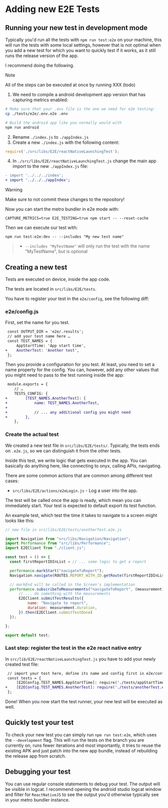 # Adding new E2E Tests

## Running your new test in development mode

Typically you'd run all the tests with `npm run test:e2e` on your machine,
this will run the tests with some local settings, however that is not
optimal when you add a new test for which you want to quickly test if it works, as it
still runs the release version of the app.

I recommend doing the following.

> [!NOTE]
> All of the steps can be executed at once by running XXX (todo)

1. We need to compile a android development app version that has capturing metrics enabled:
```bash
# Make sure that your .env file is the one we need for e2e testing:
cp ./tests/e2e/.env.e2e .env

# Build the android app like you normally would with
npm run android
```
2. Rename `./index.js` to `./appIndex.js`
3. Create a new `./index.js` with the following content:
```js
require('./src/libs/E2E/reactNativeLaunchingTest');
```
4. In `./src/libs/E2E/reactNativeLaunchingTest.js` change the main app import to the new `./appIndex.js` file:
```diff
- import '../../../index';
+ import '../../../appIndex';
```

> [!WARNING]
> Make sure to not commit these changes to the repository!

Now you can start the metro bundler in e2e mode with:

```
CAPTURE_METRICS=true E2E_TESTING=true npm start -- --reset-cache
```

Then we can execute our test with:

```
npm run test:e2e:dev -- --includes "My new test name"
```

> - `--includes "MyTestName"` will only run the test with the name "MyTestName", but is optional


## Creating a new test

Tests are executed on device, inside the app code.

The tests are located in `src/libs/E2E/tests`.

You have to register your test in the `e2e/config`, see the following diff:

### e2e/config.js

First, set the name for you test.

```diff
 const OUTPUT_DIR = 'e2e/.results';
 // add your test name here …
 const TEST_NAMES = {
     AppStartTime: 'App start time',
+    AnotherTest: 'Another test',
 };
```

Then you provide a configuration for you test. At least, you need to
set a name property for the config. You can, however, add any other values
that you might need to pass to the test running inside the app:

```diff
 module.exports = {
    // …
    TESTS_CONFIG: {
+        [TEST_NAMES.AnotherTest]: {
+            name: TEST_NAMES.AnotherTest,
+
+            // ... any additional config you might need
+        },
    },
```

### Create the actual test

We created a new test file in `src/libs/E2E/tests/`. Typically, the
tests ends on `.e2e.js`, so we can distinguish it from the other tests.

Inside this test, we write logic that gets executed in the app. You can basically do
anything here, like connecting to onyx, calling APIs, navigating.

There are some common actions that are common among different test cases:

- `src/libs/E2E/actions/e2eLogin.js` - Log a user into the app.

The test will be called once the app is ready, which mean you can immediately start.
Your test is expected to default export its test function.

An example test, which test the time it takes to navigate to a screen might looks like this:

```js
// new file in src/libs/E2E/tests/anotherTest.e2e.js

import Navigation from "src/libs/Navigation/Navigation";
import Performance from "src/libs/Performance";
import E2EClient from "./client.js";

const test = () => {
  const firstReportIDInList = // ... some logic to get a report

  performance.markStart("navigateToReport");
  Navigation.navigate(ROUTES.REPORT_WITH_ID.getRoute(firstReportIDInList));

  // markEnd will be called in the Screen's implementation
  performance.subscribeToMeasurements("navigateToReport", (measurement) => {
      // ... do something with the measurements
      E2EClient.submitTestResults({
          name: "Navigate to report",
          duration: measurement.duration,
      }).then(E2EClient.submitTestDone)
  });

};

export default test;
```

### Last step: register the test in the e2e react native entry

In `src/lib/E2E/reactNativeLaunchingTest.js` you have to add your newly created
test file:

```diff
 // import your test here, define its name and config first in e2e/config.js
 const tests = {
     [E2EConfig.TEST_NAMES.AppStartTime]: require('./tests/appStartTimeTest.e2e').default,
+    [E2EConfig.TEST_NAMES.AnotherTest]: require('./tests/anotherTest.e2e').default,
 };
```

Done! When you now start the test runner, your new test will be executed as well.

## Quickly test your test

To check your new test you can simply run `npm run test:e2e`, which uses the
`--development` flag. This will run the tests on the branch you are currently on, runs fewer iterations and most importantly, it tries to reuse the existing APK and just patch into the new app bundle, instead of rebuilding the release app from scratch.

## Debugging your test

You can use regular console statements to debug your test. The output will be visible
in logcat. I recommend opening the android studio logcat window and filter for `ReactNativeJS` to see the output you'd otherwise typically see in your metro bundler instance.

